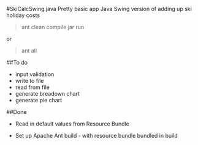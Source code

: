 #SkiCalcSwing.java
Pretty basic app
Java Swing version of adding up ski holiday costs

>ant clean compile jar run

or

>ant all

##To do

+ input validation
+ write to file
+ read from file
+ generate breadown chart
+ generate pie chart

##Done

+ Read in default values from Resource Bundle

+ Set up Apache Ant build - with resource bundle bundled in build
